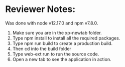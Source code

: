 # Reviewer Notes:

Was done with node v12.17.0 and npm v7.8.0.

<ol>
    <li>Make sure you are in the xp-newtab folder.</li>
    <li>Type npm install to install all the required packages.</li>
    <li>Type npm run build to create a production build.</li>
    <li>Then cd into the build folder</li>
    <li>Type web-ext run to run the source code.</li>
    <li>Open a new tab to see the application in action.</li>
</ol>